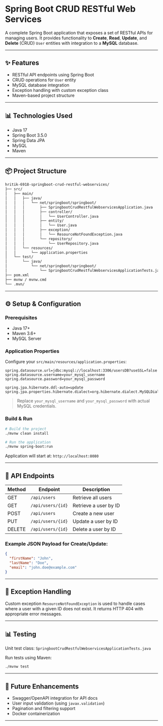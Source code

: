 # Spring Boot CRUD RESTful Web Services

A complete Spring Boot application that exposes a set of RESTful APIs for managing users. It provides functionality to **Create**, **Read**, **Update**, and **Delete** (CRUD) `User` entities with integration to a **MySQL** database.

---

## ✨ Features

* RESTful API endpoints using Spring Boot
* CRUD operations for `User` entity
* MySQL database integration
* Exception handling with custom exception class
* Maven-based project structure

---

## 📊 Technologies Used

* Java 17
* Spring Boot 3.5.0
* Spring Data JPA
* MySQL
* Maven

---

## 📦 Project Structure

```bash
hritik-6918-springboot-crud-restful-webservices/
├── src/
│   ├── main/
│   │   ├── java/
│   │   │   └── net/springboot/springboot/
│   │   │       ├── SpringbootCrudRestfulWebservicesApplication.java
│   │   │       ├── controller/
│   │   │       │   └── UserController.java
│   │   │       ├── entity/
│   │   │       │   └── User.java
│   │   │       ├── exception/
│   │   │       │   └── ResourceNotFoundException.java
│   │   │       └── repository/
│   │   │           └── UserRepository.java
│   │   └── resources/
│   │       └── application.properties
│   └── test/
│       └── java/
│           └── net/springboot/springboot/
│               └── SpringbootCrudRestfulWebservicesApplicationTests.java
├── pom.xml
├── mvnw / mvnw.cmd
└── .mvn/
```

---

## ⚙️ Setup & Configuration

### Prerequisites

* Java 17+
* Maven 3.6+
* MySQL Server

### Application Properties

Configure your `src/main/resources/application.properties`:

```properties
spring.datasource.url=jdbc:mysql://localhost:3306/usersDB?useSSL=false
spring.datasource.username=your_mysql_username
spring.datasource.password=your_mysql_password

spring.jpa.hibernate.ddl-auto=update
spring.jpa.properties.hibernate.dialect=org.hibernate.dialect.MySQLDialect
```

> Replace `your_mysql_username` and `your_mysql_password` with actual MySQL credentials.

### Build & Run

```bash
# Build the project
./mvnw clean install

# Run the application
./mvnw spring-boot:run
```

Application will start at: `http://localhost:8080`

---

## 🔧 API Endpoints

| Method | Endpoint          | Description           |
| ------ | ----------------- | --------------------- |
| GET    | `/api/users`      | Retrieve all users    |
| GET    | `/api/users/{id}` | Retrieve a user by ID |
| POST   | `/api/users`      | Create a new user     |
| PUT    | `/api/users/{id}` | Update a user by ID   |
| DELETE | `/api/users/{id}` | Delete a user by ID   |

### Example JSON Payload for Create/Update:

```json
{
  "firstName": "John",
  "lastName": "Doe",
  "email": "john.doe@example.com"
}
```

---

## 🚫 Exception Handling

Custom exception `ResourceNotFoundException` is used to handle cases where a user with a given ID does not exist. It returns HTTP 404 with appropriate error messages.

---

## 📊 Testing

Unit test class: `SpringbootCrudRestfulWebservicesApplicationTests.java`

Run tests using Maven:

```bash
./mvnw test
```

---

## 🚀 Future Enhancements

* Swagger/OpenAPI integration for API docs
* User input validation (using `javax.validation`)
* Pagination and filtering support
* Docker containerization

---
